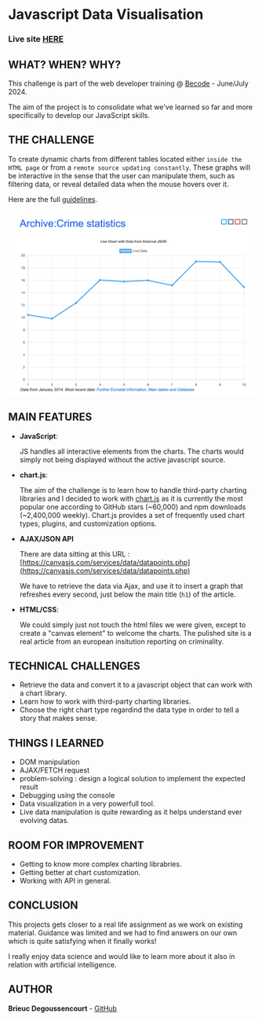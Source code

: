 # Javascript Data Visualisation

### Live site [HERE](https://brieucdegoussencourt.github.io/JS_Data_Visualisation/)

## WHAT? WHEN? WHY?

This challenge is part of the web developer training @ [Becode](https://becode.org/fr/) - June/July 2024.

The aim of the project is to consolidate what we've learned so far and more specifically to develop our JavaScript skills.

## THE CHALLENGE

To create dynamic charts from different tables located either `inside the HTML page` or from a `remote source updating constantly`. These graphs will be interactive in the sense that the user can manipulate them, such as filtering data, or reveal detailed data when the mouse hovers over it.

Here are the full [guidelines](/guidelines.md).

![screenshot](/screenshots/Screenshot%202024-07-02%20at%2011.40.26.png)

## MAIN FEATURES

- **JavaScript**:
  
  JS handles all interactive elements from the charts. The charts would simply not being displayed without the active javascript source.

- **chart.js**:
  
  The aim of the challenge is to learn how to handle third-party charting libraries and I decided to work with [chart.js](https://www.chartjs.org/docs/latest/) as it is currently the most popular one according to GitHub stars (~60,000) and npm downloads (~2,400,000 weekly).
  Chart.js provides a set of frequently used chart types, plugins, and customization options.

- **AJAX/JSON API**

    There are data sitting at this URL : [https://canvasjs.com/services/data/datapoints.php](https://canvasjs.com/services/data/datapoints.php)

    We have to retrieve the data via Ajax, and use it to insert a graph that refreshes every second, just below the main title (`h1`) of the article.


- **HTML/CSS**:

    We could simply just not touch the html files we were given, except to create a "canvas element" to welcome the charts. The pulished site is a real article from an european insitution reporting on criminality.


## TECHNICAL CHALLENGES

- Retrieve the data and convert it to a javascript object that can work with a chart library.
- Learn how to work with third-party charting libraries.
- Choose the right chart type regardind the data type in order to tell a story that makes sense.


## THINGS I LEARNED

- DOM manipulation
- AJAX/FETCH request
- problem-solving : design a logical solution to implement the expected result
- Debugging using the console
- Data visualization in a very powerfull tool.
- Live data manipulation is quite rewarding as it helps understand ever evolving datas.

## ROOM FOR IMPROVEMENT

- Getting to know more complex charting librabries.
- Getting better at chart customization.
- Working with API in general.

## CONCLUSION

This projects gets closer to a real life assignment as we work on existing material. Guidance was limited and we had to find answers on our own which is quite satisfying when it finally works!

I really enjoy data science and would like to learn more about it also in relation with artificial intelligence. 

## AUTHOR

**Brieuc Degoussencourt** - [GitHub](https://github.com/brieucdegoussencourt)


